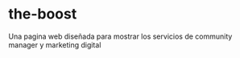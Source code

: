 # the-boost
Una pagina web diseñada para mostrar los servicios de community manager y marketing digital
